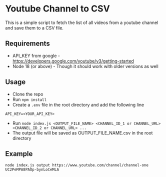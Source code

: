 # Youtube Channel to CSV

This is a simple script to fetch the list of all videos from a youtube channel and save them to a CSV file.

## Requirements
* API_KEY from google - https://developers.google.com/youtube/v3/getting-started
* Node 18 (or above) - Though it should work with older versions as well

## Usage
* Clone the repo
* Run `npm install`
* Create a `.env` file in the root directory and add the following line
```
API_KEY=<YOUR_API_KEY>
```
* Run `node index.js <OUTPUT_FILE_NAME> <CHANNEL_ID_1 or CHANNEL_URL> <CHANNEL_ID_2 or CHANNEL_URL> ...`
* The output file will be saved as OUTPUT_FILE_NAME.csv in the root directory

## Example
```
node index.js output https://www.youtube.com/channel/channel-one UC2PeMPA8PAOp-bynLoCeMLA
```
